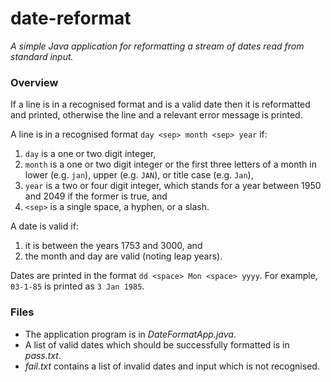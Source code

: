 # date-reformat
*A simple Java application for reformatting a stream of dates read from standard input.*

### Overview

If a line is in a recognised format and is a valid date then it is reformatted and printed, otherwise the line and a relevant error message is printed.

A line is in a recognised format `day <sep> month <sep> year` if:

1. `day` is a one or two digit integer,
2. `month` is a one or two digit integer or the first three letters of a month in lower (e.g. `jan`), upper (e.g. `JAN`), or title case (e.g. `Jan`),
3. `year` is a two or four digit integer, which stands for a year between 1950 and 2049 if the former is true, and
4. `<sep>` is a single space, a hyphen, or a slash.

A date is valid if:

1. it is between the years 1753 and 3000, and 
2. the month and day are valid (noting leap years).

Dates are printed in the format `dd <space> Mon <space> yyyy`. For example, `03-1-85` is printed as `3 Jan 1985`.

### Files

* The application program is in *DateFormatApp.java*.
* A list of valid dates which should be successfully formatted is in *pass.txt*.
* *fail.txt* contains a list of invalid dates and input which is not recognised.
